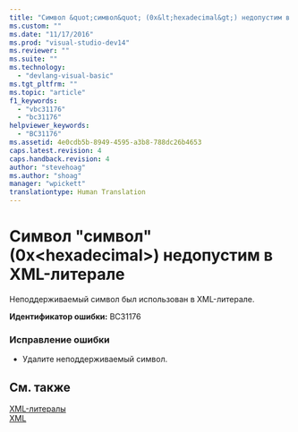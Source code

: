 ```yaml
---
title: "Символ &quot;символ&quot; (0x&lt;hexadecimal&gt;) недопустим в XML-литерале | Microsoft Docs"
ms.custom: ""
ms.date: "11/17/2016"
ms.prod: "visual-studio-dev14"
ms.reviewer: ""
ms.suite: ""
ms.technology: 
  - "devlang-visual-basic"
ms.tgt_pltfrm: ""
ms.topic: "article"
f1_keywords: 
  - "vbc31176"
  - "bc31176"
helpviewer_keywords: 
  - "BC31176"
ms.assetid: 4e0cdb5b-8949-4595-a3b8-788dc26b4653
caps.latest.revision: 4
caps.handback.revision: 4
author: "stevehoag"
ms.author: "shoag"
manager: "wpickett"
translationtype: Human Translation
---
```

# Символ &quot;символ&quot; (0x&lt;hexadecimal&gt;) недопустим в XML-литерале
Неподдерживаемый символ был использован в XML\-литерале.  
  
 **Идентификатор ошибки:** BC31176  
  
### Исправление ошибки  
  
-   Удалите неподдерживаемый символ.  
  
## См. также  
 [XML\-литералы](../../visual-basic/language-reference/xml-literals/index.md)   
 [XML](../../visual-basic/programming-guide/language-features/xml/index.md)